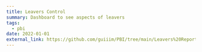 ```yaml
---
title: Leavers Control
summary: Dashboard to see aspects of leavers 
tags:
  - pbi
date: 2022-01-01
external_link: https://github.com/guiiim/PBI/tree/main/Leavers%20Report
---
```

